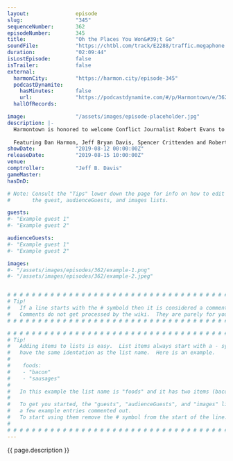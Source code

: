 ```yaml
---
layout:               episode
slug:                 "345"
sequenceNumber:       362
episodeNumber:        345
title:                "Oh the Places You Won&#39;t Go"
soundFile:            "https://chtbl.com/track/E2288/traffic.megaphone.fm/STA9433274980.mp3?updated=1596576719"
duration:             "02:09:44"
isLostEpisode:        false
isTrailer:            false
external:
  harmonCity:         "https://harmon.city/episode-345"
  podcastDynamite:
    hasMinutes:       false
    url:              "https://podcastdynamite.com/#/p/Harmontown/e/362/345"
  hallOfRecords:      

image:                "/assets/images/episode-placeholder.jpg"
description: |-
  Harmontown is honored to welcome Conflict Journalist Robert Evans to the show. With topics ranging from Syria to 8chan, Robert has done all the homework, and takes us through, with stunning detail, the conflicts that will define the era we live in.
  
  Featuring Dan Harmon, Jeff Bryan Davis, Spencer Crittenden and Robert Evans.
showDate:             "2019-08-12 00:00:00Z"
releaseDate:          "2019-08-15 10:00:00Z"
venue:                
comptroller:          "Jeff B. Davis"
gameMaster:           
hasDnD:               

# Note: Consult the "Tips" lower down the page for info on how to edit
#       the guest, audienceGuests, and images lists.

guests:
#- "Example guest 1"
#- "Example guest 2"

audienceGuests:
#- "Example guest 1"
#- "Example guest 2"

images:
#- "/assets/images/episodes/362/example-1.png"
#- "/assets/images/episodes/362/example-2.jpeg"


# # # # # # # # # # # # # # # # # # # # # # # # # # # # # # # # # # # # # # # # # # # # #
# Tip!
#   If a line starts with the # symbold then it is considered a comment.
#   Comments do not get processed by the wiki.  They are purely for your information.
# # # # # # # # # # # # # # # # # # # # # # # # # # # # # # # # # # # # # # # # # # # # #

# # # # # # # # # # # # # # # # # # # # # # # # # # # # # # # # # # # # # # # # # # # # #
# Tip!
#   Adding items to lists is easy.  List items always start with a - symbol and have
#   have the same identation as the list name.  Here is an example.
#
#    foods:
#    - "bacon"
#    - "sausages"
#
#   In this example the list name is "foods" and it has two items (bacon, and sausages).
#
#   To get you started, the "guests", "audienceGuests", and "images" lists below have
#   a few example entries commented out.
#   To start using them remove the # symbol from the start of the line.
#
# # # # # # # # # # # # # # # # # # # # # # # # # # # # # # # # # # # # # # # # # # # # #
---
```


<!-- The episode description will be rendered here -->
{{ page.description }}

<!-- Add your content BELOW here -->
<!-- vvvvvvvvvvvvvvvvvvvvvvvvvvv -->




<!-- ^^^^^^^^^^^^^^^^^^^^^^^^^^^ -->
<!-- Add your content ABOVE here -->

<!-- The episode gallery will be rendered here -->